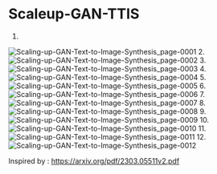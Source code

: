 # Scaleup-GAN-TTIS



1.
![Scaling-up-GAN-Text-to-Image-Synthesis_page-0001](https://github.com/Rakib-data-scientist/Scaleup-GAN-TTIS/assets/137823730/e3037180-4244-4292-9d07-03d9a6281bc2)
2.
![Scaling-up-GAN-Text-to-Image-Synthesis_page-0002](https://github.com/Rakib-data-scientist/Scaleup-GAN-TTIS/assets/137823730/a4778392-3a43-4035-a232-7c95cbf9a450)
3.
![Scaling-up-GAN-Text-to-Image-Synthesis_page-0003](https://github.com/Rakib-data-scientist/Scaleup-GAN-TTIS/assets/137823730/a7ef7481-63f3-4292-ab9c-7fe1fa9c36c8)
4.
![Scaling-up-GAN-Text-to-Image-Synthesis_page-0004](https://github.com/Rakib-data-scientist/Scaleup-GAN-TTIS/assets/137823730/4b3af220-af1e-4a0e-9ed2-4ae1d4ef50f2)
5.
![Scaling-up-GAN-Text-to-Image-Synthesis_page-0005](https://github.com/Rakib-data-scientist/Scaleup-GAN-TTIS/assets/137823730/34874f66-7eea-4608-b524-c37ab20b4cd1)
6.
![Scaling-up-GAN-Text-to-Image-Synthesis_page-0006](https://github.com/Rakib-data-scientist/Scaleup-GAN-TTIS/assets/137823730/fc9abb8d-5bed-4df5-ad2a-9f4f543dd6f6)
7.
![Scaling-up-GAN-Text-to-Image-Synthesis_page-0007](https://github.com/Rakib-data-scientist/Scaleup-GAN-TTIS/assets/137823730/2ce00c82-1a24-4a84-88b0-87c4e33801f5)
8.
![Scaling-up-GAN-Text-to-Image-Synthesis_page-0008](https://github.com/Rakib-data-scientist/Scaleup-GAN-TTIS/assets/137823730/133b0a4a-e8e9-4177-8d1d-d71321ce9da8)
9.
![Scaling-up-GAN-Text-to-Image-Synthesis_page-0009](https://github.com/Rakib-data-scientist/Scaleup-GAN-TTIS/assets/137823730/f3f61dce-b414-48ab-9142-0d8a1670c2a1)
10.
![Scaling-up-GAN-Text-to-Image-Synthesis_page-0010](https://github.com/Rakib-data-scientist/Scaleup-GAN-TTIS/assets/137823730/1213f285-9014-4060-a130-78b179310a5b)
11.
![Scaling-up-GAN-Text-to-Image-Synthesis_page-0011](https://github.com/Rakib-data-scientist/Scaleup-GAN-TTIS/assets/137823730/49e24c83-5f88-453d-9382-3c2faee9da1c)
12.
![Scaling-up-GAN-Text-to-Image-Synthesis_page-0012](https://github.com/Rakib-data-scientist/Scaleup-GAN-TTIS/assets/137823730/40728056-4178-4054-a8c6-a1ee90f9a529)

Inspired by : https://arxiv.org/pdf/2303.05511v2.pdf


